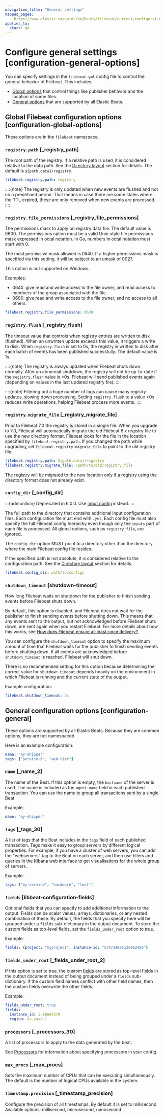 ```yaml
---
navigation_title: "General settings"
mapped_pages:
  - https://www.elastic.co/guide/en/beats/filebeat/current/configuration-general-options.html
applies_to:
  stack: ga
---
```


# Configure general settings [configuration-general-options]


You can specify settings in the `filebeat.yml` config file to control the general behavior of Filebeat. This includes:

* [Global options](#configuration-global-options) that control things like publisher behavior and the location of some files.
* [General options](#configuration-general) that are supported by all Elastic Beats.


## Global Filebeat configuration options [configuration-global-options]

These options are in the `filebeat` namespace.


### `registry.path` [_registry_path]

The root path of the registry.  If a relative path is used, it is considered relative to the data path. See the [Directory layout](/reference/filebeat/directory-layout.md) section for details. The default is `${path.data}/registry`.

```yaml
filebeat.registry.path: registry
```

::::{note}
The registry is only updated when new events are flushed and not on a predefined period. That means in case there are some states where the TTL expired, these are only removed when new events are processed.
::::



### `registry.file_permissions` [_registry_file_permissions]

The permissions mask to apply on registry data file. The default value is 0600. The permissions option must be a valid Unix-style file permissions mask expressed in octal notation. In Go, numbers in octal notation must start with 0.

The most permissive mask allowed is 0640. If a higher permissions mask is specified via this setting, it will be subject to an umask of 0027.

This option is not supported on Windows.

Examples:

* 0640: give read and write access to the file owner, and read access to members of the group associated with the file.
* 0600: give read and write access to the file owner, and no access to all others.

```yaml
filebeat.registry.file_permissions: 0600
```


### `registry.flush` [_registry_flush]

The timeout value that controls when registry entries are written to disk (flushed). When an unwritten update exceeds this value, it triggers a write to disk. When `registry.flush` is set to 0s, the registry is written to disk after each batch of events has been published successfully. The default value is 1s.

::::{note}
The registry is always updated when Filebeat shuts down normally. After an abnormal shutdown, the registry will not be up-to-date if the `registry.flush` value is >0s. Filebeat will send published events again (depending on values in the last updated registry file).
::::


::::{note}
Filtering out a huge number of logs can cause many registry updates, slowing down processing. Setting `registry.flush` to a value >0s reduces write operations, helping Filebeat process more events.
::::



### `registry.migrate_file` [_registry_migrate_file]

Prior to Filebeat 7.0 the registry is stored in a single file. When you upgrade to 7.0, Filebeat will automatically migrate the old Filebeat 6.x registry file to use the new directory format. Filebeat looks for the file in the location specified by `filebeat.registry.path`. If you changed the path while upgrading, set `filebeat.registry.migrate_file` to point to the old registry file.

```yaml
filebeat.registry.path: ${path.data}/registry
filebeat.registry.migrate_file: /path/to/old/registry_file
```

The registry will be migrated to the new location only if a registry using the directory format does not already exist.


### `config_dir` [_config_dir]

:::{admonition} Deprecated in 6.0.0.
Use [Input config](/reference/filebeat/filebeat-configuration-reloading.md#load-input-config) instead.
:::

The full path to the directory that contains additional input configuration files. Each configuration file must end with `.yml`. Each config file must also specify the full Filebeat config hierarchy even though only the `inputs` part of each file is processed. All global options, such as `registry_file`, are ignored.

The `config_dir` option MUST point to a directory other than the directory where the main Filebeat config file resides.

If the specified path is not absolute, it is considered relative to the configuration path. See the [Directory layout](/reference/filebeat/directory-layout.md) section for details.

```yaml
filebeat.config_dir: path/to/configs
```


### `shutdown_timeout` [shutdown-timeout]

How long Filebeat waits on shutdown for the publisher to finish sending events before Filebeat shuts down.

By default, this option is disabled, and Filebeat does not wait for the publisher to finish sending events before shutting down. This means that any events sent to the output, but not acknowledged before Filebeat shuts down, are sent again when you restart Filebeat. For more details about how this works, see [How does Filebeat ensure at-least-once delivery?](/reference/filebeat/how-filebeat-works.md#at-least-once-delivery).

You can configure the `shutdown_timeout` option to specify the maximum amount of time that Filebeat waits for the publisher to finish sending events before shutting down. If all events are acknowledged before `shutdown_timeout` is reached, Filebeat will shut down.

There is no recommended setting for this option because determining the correct value for `shutdown_timeout` depends heavily on the environment in which Filebeat is running and the current state of the output.

Example configuration:

```yaml
filebeat.shutdown_timeout: 5s
```


## General configuration options [configuration-general]


These options are supported by all Elastic Beats. Because they are common options, they are not namespaced.

Here is an example configuration:

```yaml
name: "my-shipper"
tags: ["service-X", "web-tier"]
```


### `name` [_name_2]

The name of the Beat. If this option is empty, the `hostname` of the server is used. The name is included as the `agent.name` field in each published transaction. You can use the name to group all transactions sent by a single Beat.

Example:

```yaml
name: "my-shipper"
```


### `tags` [_tags_30]

A list of tags that the Beat includes in the `tags` field of each published transaction. Tags make it easy to group servers by different logical properties. For example, if you have a cluster of web servers, you can add the "webservers" tag to the Beat on each server, and then use filters and queries in the Kibana web interface to get visualisations for the whole group of servers.

Example:

```yaml
tags: ["my-service", "hardware", "test"]
```


### `fields` [libbeat-configuration-fields]

Optional fields that you can specify to add additional information to the output. Fields can be scalar values, arrays, dictionaries, or any nested combination of these. By default, the fields that you specify here will be grouped under a `fields` sub-dictionary in the output document. To store the custom fields as top-level fields, set the `fields_under_root` option to true.

Example:

```yaml
fields: {project: "myproject", instance-id: "574734885120952459"}
```


### `fields_under_root` [_fields_under_root_2]

If this option is set to true, the custom [fields](#libbeat-configuration-fields) are stored as top-level fields in the output document instead of being grouped under a `fields` sub-dictionary. If the custom field names conflict with other field names, then the custom fields overwrite the other fields.

Example:

```yaml
fields_under_root: true
fields:
  instance_id: i-10a64379
  region: us-east-1
```


### `processors` [_processors_30]

A list of processors to apply to the data generated by the beat.

See [Processors](/reference/filebeat/filtering-enhancing-data.md) for information about specifying processors in your config.


### `max_procs` [_max_procs]

Sets the maximum number of CPUs that can be executing simultaneously. The default is the number of logical CPUs available in the system.


### `timestamp.precision` [_timestamp_precision]

Configure the precision of all timestamps. By default it is set to millisecond. Available options: millisecond, microsecond, nanosecond

